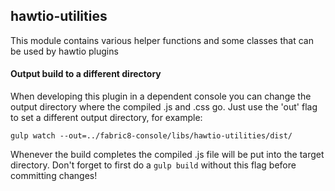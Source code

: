## hawtio-utilities

This module contains various helper functions and some classes that can be used by hawtio plugins

#### Output build to a different directory

When developing this plugin in a dependent console you can change the output directory where the compiled .js and .css go.  Just use the 'out' flag to set a different output directory, for example:

`gulp watch --out=../fabric8-console/libs/hawtio-utilities/dist/`

Whenever the build completes the compiled .js file will be put into the target directory.  Don't forget to first do a `gulp build` without this flag before committing changes!


